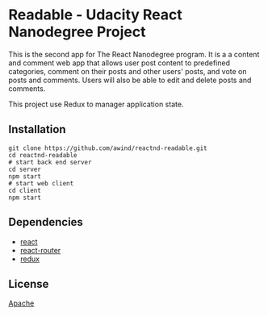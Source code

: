 # Readable - Udacity React Nanodegree Project

This is the second app for The React Nanodegree program. It is a a content and comment web app that allows user post content to predefined categories, comment on their posts and other users' posts, and vote on posts and comments. Users will also be able to edit and delete posts and comments.

This project use Redux to manager application state.

## Installation


```
git clone https://github.com/awind/reactnd-readable.git
cd reactnd-readable
# start back end server
cd server
npm start
# start web client
cd client
npm start
```

## Dependencies

+ [react](https://github.com/facebook/react)
+ [react-router](https://github.com/ReactTraining/react-router)
+ [redux](https://github.com/reactjs/react-redux)

## License

[Apache](https://www.apache.org/licenses/LICENSE-2.0)